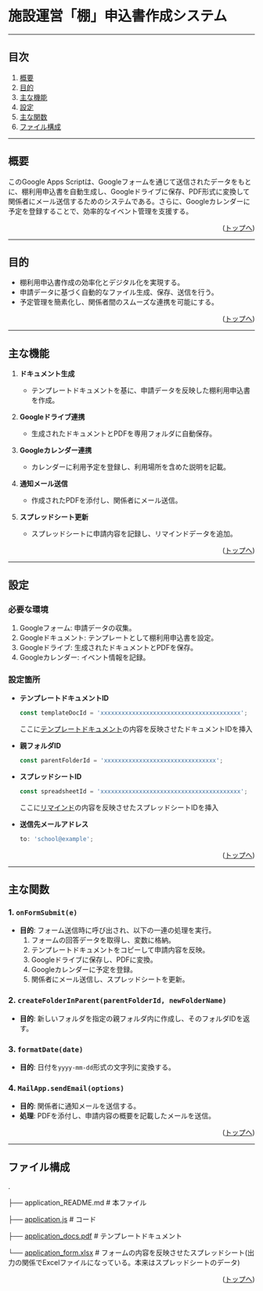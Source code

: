 # 施設運営「棚」申込書作成システム

---

## 目次
1. [概要](#概要)  
2. [目的](#目的)  
3. [主な機能](#主な機能)  
4. [設定](#設定)  
5. [主な関数](#主な関数)  
6. [ファイル構成](#ファイル構成)  


---

## 概要
このGoogle Apps Scriptは、Googleフォームを通じて送信されたデータをもとに、棚利用申込書を自動生成し、Googleドライブに保存、PDF形式に変換して関係者にメール送信するためのシステムである。さらに、Googleカレンダーに予定を登録することで、効率的なイベント管理を支援する。

<p align="right">(<a href="#top">トップへ</a>)</p>

---

## 目的
- 棚利用申込書作成の効率化とデジタル化を実現する。
- 申請データに基づく自動的なファイル生成、保存、送信を行う。
- 予定管理を簡素化し、関係者間のスムーズな連携を可能にする。

<p align="right">(<a href="#top">トップへ</a>)</p>

---

## 主な機能
1. **ドキュメント生成**  
   - テンプレートドキュメントを基に、申請データを反映した棚利用申込書を作成。  

2. **Googleドライブ連携**  
   - 生成されたドキュメントとPDFを専用フォルダに自動保存。  

3. **Googleカレンダー連携**  
   - カレンダーに利用予定を登録し、利用場所を含めた説明を記載。

4. **通知メール送信**  
   - 作成されたPDFを添付し、関係者にメール送信。

5. **スプレッドシート更新**  
   - スプレッドシートに申請内容を記録し、リマインドデータを追加。

<p align="right">(<a href="#top">トップへ</a>)</p>

---

## 設定
### 必要な環境
1. Googleフォーム: 申請データの収集。  
2. Googleドキュメント: テンプレートとして棚利用申込書を設定。  
3. Googleドライブ: 生成されたドキュメントとPDFを保存。  
4. Googleカレンダー: イベント情報を記録。  

### 設定箇所
- **テンプレートドキュメントID**
  ```javascript
  const templateDocId = 'xxxxxxxxxxxxxxxxxxxxxxxxxxxxxxxxxxxxxxxx';
  ```
  ここに[テンプレートドキュメント](applivation_docs.pdf)の内容を反映させたドキュメントIDを挿入

- **親フォルダID**
  ```javascript
  const parentFolderId = 'xxxxxxxxxxxxxxxxxxxxxxxxxxxxxxxx';
  ```
- **スプレッドシートID**
  ```javascript
  const spreadsheetId = 'xxxxxxxxxxxxxxxxxxxxxxxxxxxxxxxxxxxxxxxx';
  ```
  ここに[リマインド](application_form.xlsx)の内容を反映させたスプレッドシートIDを挿入

- **送信先メールアドレス**
  ```javascript
  to: 'school@example';
  ```

<p align="right">(<a href="#top">トップへ</a>)</p>

---

## 主な関数

### 1. `onFormSubmit(e)`
- **目的**: フォーム送信時に呼び出され、以下の一連の処理を実行。  
  1. フォームの回答データを取得し、変数に格納。  
  2. テンプレートドキュメントをコピーして申請内容を反映。  
  3. Googleドライブに保存し、PDFに変換。  
  4. Googleカレンダーに予定を登録。  
  5. 関係者にメール送信し、スプレッドシートを更新。

### 2. `createFolderInParent(parentFolderId, newFolderName)`
- **目的**: 新しいフォルダを指定の親フォルダ内に作成し、そのフォルダIDを返す。  

### 3. `formatDate(date)`
- **目的**: 日付を`yyyy-mm-dd`形式の文字列に変換する。

### 4. `MailApp.sendEmail(options)`
- **目的**: 関係者に通知メールを送信する。  
- **処理**: PDFを添付し、申請内容の概要を記載したメールを送信。

<p align="right">(<a href="#top">トップへ</a>)</p>

---

## ファイル構成

.

├── application_README.md                              # 本ファイル

├── [application.js](application.js)     # コード

├── [application_docs.pdf](application_docs.pdf)   # テンプレートドキュメント

└── [application_form.xlsx](application_form.xlsx)  # フォームの内容を反映させたスプレッドシート(出力の関係でExcelファイルになっている。本来はスプレッドシートのデータ)

<p align="right">(<a href="#top">トップへ</a>)</p>
